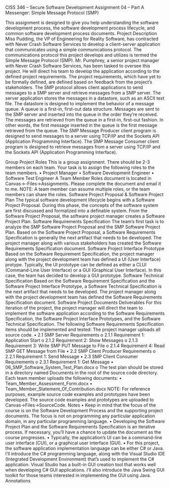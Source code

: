 

CISS 346 – Secure Software Development
Assignment 04 – Part A
Messenger: Simple Message Protocol (SMP)

This assignment is designed to give you help understanding the software
development process, the software development process lifecycle, and common
software development process documents.
Project Description
Miss Pudding, the VP of Engineering for Reality Software, has contracted with Never
Crash Software Services to develop a client-server application that communicates
using a simple communications protocol. The communications protocol this project
develops and utilizes is termed the Simple Message Protocol (SMP). Mr. Pumphrey, a
senior project manager with Never Crash Software Services, has been tasked to
oversee this project. He will direct his team to develop the application according to
the defined project requirements. The project requirements, which have yet to be
formally defined, are defined based on feedback from the project’s stakeholders.
The SMP protocol allows client applications to send messages to a SMP server and
retrieve messages from a SMP server. The server application stores the messages in
a datastore, such as an ASCII text file. The datastore is designed to implement the
behavior of a message queue. A queue is a first-in, first-out data structure.
Messages are sent to the SMP server and inserted into the queue in the order
they’re received. The messages are retrieved from the queue in a first-in, first-out
fashion. In other words, the first message inserted in the queue is the first message
retrieved from the queue. The SMP Message Producer client program is designed to
send messages to a server using TCP/IP and the Sockets API (Application
Programming Interface). The SMP Message Consumer client program is designed to
retrieve messages from a server using TCP/IP and the Sockets API (Application
Programming Interface).

Group Project Roles
This is a group assignment. There should be 2-3 members on each team. Your task
is to assign the following roles to the team members.
• Project Manager
• Software Development Engineer
• Software Test Engineer
A Team Member Roles document is located in Canvas->-Files->Assignments. Please
complete the document and email it to me.
NOTE: A team member can assume multiple roles, or the team members can share
the roles.
Software Project Proposal & Software Project Plan
The typical software development lifecycle begins with a Software Project Proposal.
During this phase, the concepts of the software system are first discussed and
formalized into a definable system. From the Software Project Proposal, the
software project manager creates a Software Project Plan.
Software Requirements Specification
The team’s first task is to analyze the SMP Software Project Proposal and the SMP
Software Project Plan. Based on the Software Project Proposal, a Software
Requirements Specification is generally the next artifact that needs to be
developed. The project manager along with various stakeholders has created the
Software Requirements Specification document.
Software Project Interface Prototype
Based on the Software Requirement Specification, the project manager along with
the project development team has defined a UI (User Interface) protype. Typically,
the UI prototype can be defined as either a CLUI (Command-Line User Interface) or
a GUI (Graphical User Interface). In this case, the team has decided to develop a
GUI prototype.
Software Technical Specification
Based on the Software Requirement Specification and the Software Project Interface
Prototype, a Software Technical Specification is the next artifact that needs to be
developed. The project manager along with the project development team has
defined the Software Requirements Specification document.
Software Project Documents
Deliverables
For this iteration of the project, the project manager will direct the team to
implement the software application according to the Software Requirements
Specification, the Software Project Interface Prototypes, and the Software Technical
Specification. The following Software Requirements Specification items should be
implemented and tested:
The project manager uploads all source code.
• 2.1 SMP Server Requirements
o 2.1.1 Requirement 1: Application Start
o 2.1.2 Requirement 2: Show Messages
o 2.1.3 Requirement 3: Write SMP PUT Message to File
o 2.1.4 Requirement 4: Read SMP GET Message from File
• 2.2 SMP Client Producer Requirements
o 2.2.1 Requirement 1: Send Message
• 2.3 SMP Client Consumer Requirements
o 2.3.1 Requirement 1: Get Message
• 06_SMP_Software_System_Test_Plan.docx
o The test plan should be stored in a directory named Documents in the
root of the source code directory.
Each team member uploads the following documents:
• Team_Member_Assessment_Form.docx
• Team_Member_Statement_Of_Contribution.docx
NOTE: For reference purposes, example source code examples and prototypes have
been developed. The source code examples and prototypes are uploaded to
Canvas->Files->SourceCode.
Notes
•
Keep in mind that the focus of the course is on the Software Development
Process and the supporting project documents. The focus is not on programming
any particular application domain, in any particular programming language.
• Developing the Software Project Plan and the Software Requirements
Specification is an iterative process. If necessary, you’ll have a chance to update
the document as the course progresses.
• Typically, the application’s UI can be a command-line user interface (CUI), or a
graphical user interface (GUI).
• For this project, the software application implementation language can be either
C# or Java. I’ll introduce the C# programming language, along with the Visual
Studio IDE (Integrated Development Environment) that’s used to implement the
C# application. Visual Studio has a built-in GUI creation tool that works well
when developing C# GUI applications. I’ll also introduce the Java Swing GUI
toolkit for those teams interested in implementing the GUI using Java.
Annotations
